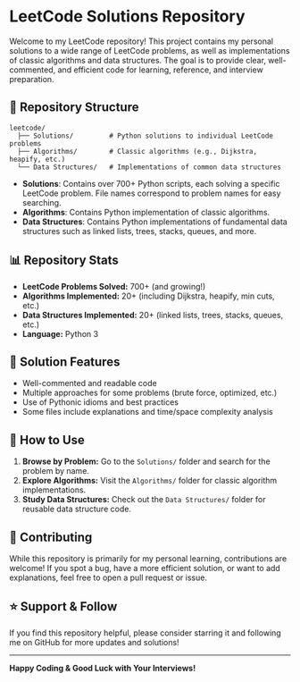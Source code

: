 # LeetCode Solutions Repository

Welcome to my LeetCode repository! This project contains my personal solutions to a wide range of LeetCode problems, as well as implementations of classic algorithms and data structures. The goal is to provide clear, well-commented, and efficient code for learning, reference, and interview preparation.

## 📂 Repository Structure

```
leetcode/
  ├── Solutions/         # Python solutions to individual LeetCode problems
  ├── Algorithms/        # Classic algorithms (e.g., Dijkstra, heapify, etc.)
  └── Data Structures/   # Implementations of common data structures
```

- **Solutions**: Contains over 700+ Python scripts, each solving a specific LeetCode problem. File names correspond to problem names for easy searching.
- **Algorithms**: Contains Python implementation of classic algorithms.
- **Data Structures**: Contains Python implementations of fundamental data structures such as linked lists, trees, stacks, queues, and more.

## 📊 Repository Stats

- **LeetCode Problems Solved:** 700+ (and growing!)
- **Algorithms Implemented:** 20+ (including Dijkstra, heapify, min cuts, etc.)
- **Data Structures Implemented:** 20+ (linked lists, trees, stacks, queues, etc.)
- **Language:** Python 3

## 📝 Solution Features

- Well-commented and readable code
- Multiple approaches for some problems (brute force, optimized, etc.)
- Use of Pythonic idioms and best practices
- Some files include explanations and time/space complexity analysis

## 🚀 How to Use

1. **Browse by Problem:** Go to the `Solutions/` folder and search for the problem by name.
2. **Explore Algorithms:** Visit the `Algorithms/` folder for classic algorithm implementations.
3. **Study Data Structures:** Check out the `Data Structures/` folder for reusable data structure code.

## 🤝 Contributing

While this repository is primarily for my personal learning, contributions are welcome! If you spot a bug, have a more efficient solution, or want to add explanations, feel free to open a pull request or issue.

## ⭐️ Support & Follow

If you find this repository helpful, please consider starring it and following me on GitHub for more updates and solutions!

---

**Happy Coding & Good Luck with Your Interviews!**
